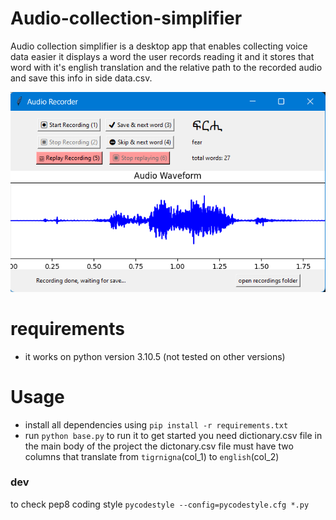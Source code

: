 # Audio-collection-simplifier

Audio collection simplifier is a desktop app that enables collecting voice data easier it displays a word the user records reading it and it stores that word with it's english translation and the relative path to the recorded audio and save this info in side data.csv.

![An image of the app](/screenshot2.png)

# requirements

- it works on python version 3.10.5 (not tested on other versions)

# Usage

- install all dependencies using `pip install -r requirements.txt`
- run `python base.py` to run it
  to get started you need dictionary.csv file in the main body of the project the dictonary.csv file must have two columns that translate from `tigrnigna`(col_1) to `english`(col_2)

### dev

to check pep8 coding style `pycodestyle --config=pycodestyle.cfg *.py`
